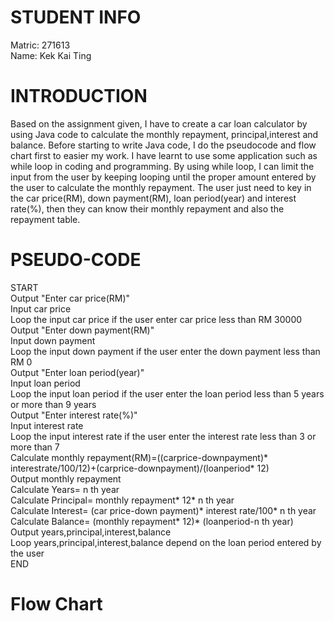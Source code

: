 # STUDENT INFO
Matric: 271613  
Name: Kek Kai Ting  
# INTRODUCTION
Based on the assignment given, I have to create a car loan calculator by using Java code to calculate the monthly repayment, principal,interest and balance. Before starting to write Java code, I do the pseudocode and flow chart first to easier my work. I have learnt to use some application such as while loop in coding and programming. By using while loop, I can limit the input from the user by keeping looping until the proper amount entered by the user to calculate the monthly repayment. The user just need to key in the car price(RM), down payment(RM), loan period(year) and interest rate(%), then they can know their monthly repayment and also the repayment table.  
# PSEUDO-CODE  
START  
   Output "Enter car price(RM)"  
	 Input car price  
	 Loop the input car price if the user enter car price less than RM 30000  
	 Output "Enter down payment(RM)"  
	 Input down payment  
	 Loop the input down payment if the user enter the down payment less than RM 0  
	 Output "Enter loan period(year)"  
	 Input loan period  
	 Loop the input loan period if the user enter the loan period less than 5 years or more than 9 years  
	 Output "Enter interest rate(%)"  
	 Input interest rate  
	 Loop the input interest rate if the user enter the interest rate less than 3 or more than 7  
	 Calculate monthly repayment(RM)=((carprice-downpayment)* interestrate/100/12)+(carprice-downpayment)/(loanperiod* 12)  
	 Output monthly repayment  
	 Calculate Years= n th year  
   Calculate Principal= monthly repayment* 12* n th year  
   Calculate Interest= (car price-down payment)* interest rate/100* n th year  
   Calculate Balance= (monthly repayment* 12)* (loanperiod-n th year)  
	 Output years,principal,interest,balance  
   Loop years,principal,interest,balance depend on the loan period entered by the user  
END  
# Flow Chart
